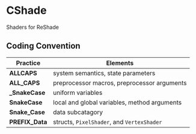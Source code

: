 
# CShade

Shaders for ReShade

## Coding Convention

Practice | Elements
-------- | --------
**ALLCAPS** | system semantics, state parameters
**ALL_CAPS** | preprocessor macros, preprocessor arguments
**_SnakeCase** | uniform variables
**SnakeCase** | local and global variables, method arguments
**Snake_Case** | data subcatagory
**PREFIX_Data** | structs, `PixelShader`, and `VertexShader`
